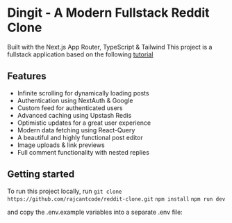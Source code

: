 # Dingit - A Modern Fullstack Reddit Clone
Built with the Next.js App Router, TypeScript & Tailwind
This project is a fullstack application based on the following [tutorial](https://github.com/joschan21/breadit)

## Features
- Infinite scrolling for dynamically loading posts
- Authentication using NextAuth & Google
- Custom feed for authenticated users
- Advanced caching using Upstash Redis
- Optimistic updates for a great user experience
- Modern data fetching using React-Query
- A beautiful and highly functional post editor
- Image uploads & link previews
- Full comment functionality with nested replies

## Getting started
To run this project locally, run 
`git clone https://github.com/rajcantcode/reddit-clone.git`
`npm install`
`npm run dev`

and copy the .env.example variables into a separate .env file:
